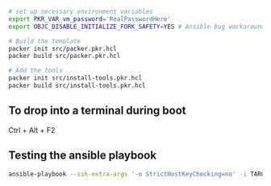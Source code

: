 ```bash
# set up necessary environment variables
export PKR_VAR_vm_password='RealPasswordHere'
export OBJC_DISABLE_INITIALIZE_FORK_SAFETY=YES # Ansible bug workaround

# Build the template
packer init src/packer.pkr.hcl
packer build src/packer.pkr.hcl

# Add the tools
packer init src/install-tools.pkr.hcl
packer build src/install-tools.pkr.hcl
```

## To drop into a terminal during boot
Ctrl + Alt + F2

## Testing the ansible playbook

```bash
ansible-playbook --ssh-extra-args '-o StrictHostKeyChecking=no' -i TARGET_IP_ADDRESS, -u SSH_USER --extra-vars '{vm_tools_dir: /opt/, vm_username: SSH_USER}' src/playbook.yml
```
